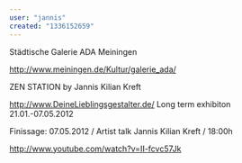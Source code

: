 ```yaml
---
user: "jannis"
created: "1336152659"
---
```


Städtische Galerie ADA Meiningen

<http://www.meiningen.de/Kultur/galerie_ada/>

ZEN STATION by Jannis Kilian Kreft

<http://www.DeineLieblingsgestalter.de/>
Long term exhibiton 21.01.-07.05.2012

Finissage: 07.05.2012 / Artist talk Jannis Kilian Kreft / 18:00h

<http://www.youtube.com/watch?v=II-fcvc57Jk>
